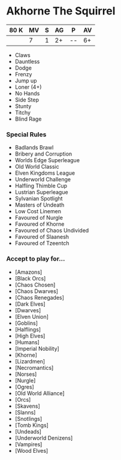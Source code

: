 # Akhorne The Squirrel
| 80 K  | MV | S | AG | P | AV |
| --- | --- | --- | --- | --- | --- |
| | 7 | 1 | 2+ | -- | 6+ |

* Claws
* Dauntless
* Dodge
* Frenzy
* Jump up
* Loner (4+)
* No Hands
* Side Step
* Stunty
* Titchy
* Blind Rage

### Special Rules
* Badlands Brawl
* Bribery and Corruption
* Worlds Edge Superleague
* Old World Classic
* Elven Kingdoms League
* Underworld Challenge
* Halfling Thimble Cup
* Lustrian Superleague
* Sylvanian Spotlight
* Masters of Undeath
* Low Cost Linemen
* Favoured of Nurgle
* Favoured of Khorne
* Favoured of Chaos Undivided
* Favoured of Slaanesh
* Favoured of Tzeentch

### Accept to play for...
* [Amazons]
* [Black Orcs]
* [Chaos Chosen]
* [Chaos Dwarves]
* [Chaos Renegades]
* [Dark Elves]
* [Dwarves]
* [Elven Union]
* [Goblins]
* [Halflings]
* [High Elves]
* [Humans]
* [Imperial Nobility]
* [Khorne]
* [Lizardmen]
* [Necromantics]
* [Norses]
* [Nurgle]
* [Ogres]
* [Old World Alliance]
* [Orcs]
* [Skavens]
* [Slanns]
* [Snotlings]
* [Tomb Kings]
* [Undeads]
* [Underworld Denizens]
* [Vampires]
* [Wood Elves]
